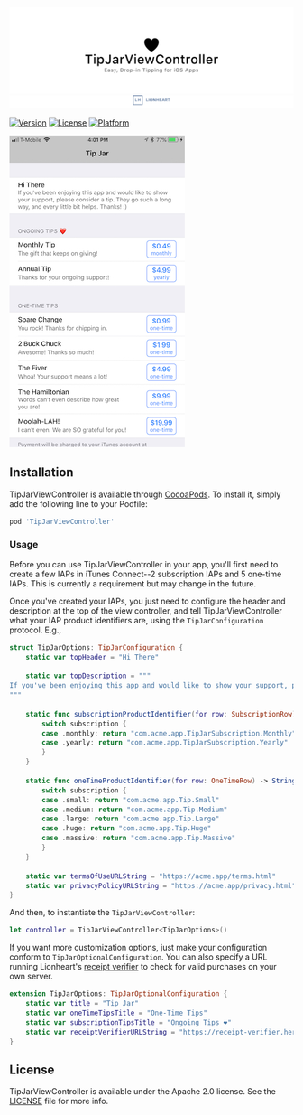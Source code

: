 <!--
Copyright 2012-2018 Lionheart Software LLC

Licensed under the Apache License, Version 2.0 (the "License");
you may not use this file except in compliance with the License.
You may obtain a copy of the License at

   http://www.apache.org/licenses/LICENSE-2.0

Unless required by applicable law or agreed to in writing, software
distributed under the License is distributed on an "AS IS" BASIS,
WITHOUT WARRANTIES OR CONDITIONS OF ANY KIND, either express or implied.
See the License for the specific language governing permissions and
limitations under the License.
-->

![](meta/repo-banner.png)
[![](meta/repo-banner-bottom.png)][lionheart-url]

<!-- [![CI Status][ci-badge]][travis-repo-url] -->
[![Version][version-badge]][cocoapods-repo-url]
[![License][license-badge]][cocoapods-repo-url]
[![Platform][platform-badge]][cocoapods-repo-url]

<!--
[![CocoaPods][downloads-badge]][cocoapods-repo-url]
[![CocoaPods][downloads-monthly-badge]][cocoapods-repo-url]
-->

![](screenshot.jpeg)

## Installation

TipJarViewController is available through [CocoaPods](https://cocoapods.org). To install
it, simply add the following line to your Podfile:

```ruby
pod 'TipJarViewController'
```

### Usage

Before you can use TipJarViewController in your app, you'll first need to create a few IAPs in iTunes Connect--2 subscription IAPs and 5 one-time IAPs. This is currently a requirement but may change in the future.

Once you've created your IAPs, you just need to configure the header and description at the top of the view controller, and tell TipJarViewController what your IAP product identifiers are, using the `TipJarConfiguration` protocol. E.g.,

```swift
struct TipJarOptions: TipJarConfiguration {
    static var topHeader = "Hi There"

    static var topDescription = """
If you've been enjoying this app and would like to show your support, please consider a tip. They go such a long way, and every little bit helps. Thanks! :)
"""

    static func subscriptionProductIdentifier(for row: SubscriptionRow) -> String {
        switch subscription {
        case .monthly: return "com.acme.app.TipJarSubscription.Monthly"
        case .yearly: return "com.acme.app.TipJarSubscription.Yearly"
        }
    }

    static func oneTimeProductIdentifier(for row: OneTimeRow) -> String {
        switch subscription {
        case .small: return "com.acme.app.Tip.Small"
        case .medium: return "com.acme.app.Tip.Medium"
        case .large: return "com.acme.app.Tip.Large"
        case .huge: return "com.acme.app.Tip.Huge"
        case .massive: return "com.acme.app.Tip.Massive"
        }
    }

    static var termsOfUseURLString = "https://acme.app/terms.html"
    static var privacyPolicyURLString = "https://acme.app/privacy.html"
}
```

And then, to instantiate the `TipJarViewController`:

```swift
let controller = TipJarViewController<TipJarOptions>()
```

If you want more customization options, just make your configuration conform to `TipJarOptionalConfiguration`. You can also specify a URL running Lionheart's [receipt verifier](https://github.com/lionheart/in_app_purchase_receipt_verifier) to check for valid purchases on your own server.

```swift
extension TipJarOptions: TipJarOptionalConfiguration {
    static var title = "Tip Jar"
    static var oneTimeTipsTitle = "One-Time Tips"
    static var subscriptionTipsTitle = "Ongoing Tips ❤️"
    static var receiptVerifierURLString = "https://receipt-verifier.herokuapp.com/verify"
}
```

## License

TipJarViewController is available under the Apache 2.0 license. See the [LICENSE](LICENSE) file for more info.

<!-- Images -->

[ci-badge]: https://img.shields.io/travis/lionheart/TipJarViewController.svg?style=flat
[version-badge]: https://img.shields.io/cocoapods/v/TipJarViewController.svg?style=flat
[license-badge]: https://img.shields.io/cocoapods/l/TipJarViewController.svg?style=flat
[platform-badge]: https://img.shields.io/cocoapods/p/TipJarViewController.svg?style=flat
[downloads-badge]: https://img.shields.io/cocoapods/dt/TipJarViewController.svg?style=flat
[downloads-monthly-badge]: https://img.shields.io/cocoapods/dm/TipJarViewController.svg?style=flat

<!-- Links -->

[semver-url]: http://www.semver.org
[travis-repo-url]: https://travis-ci.org/lionheart/TipJarViewController
[cocoapods-url]: http://cocoapods.org
[cocoapods-repo-url]: http://cocoapods.org/pods/TipJarViewController
[doc-url]: https://code.lionheart.software/TipJarViewController/
[lionheart-url]: https://lionheartsw.com/

